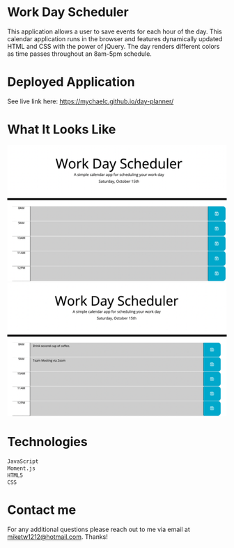 # Work Day Scheduler

This application allows a user to save events for each hour of the day. This calendar application runs in the browser and features dynamically updated HTML and CSS with the power of jQuery. The day renders different colors as time passes throughout an 8am-5pm schedule. 

# Deployed Application

See live link here: https://mychaelc.github.io/day-planner/

# What It Looks Like

![screenshot](./Screen%20Shot%202022-10-15%20at%204.28.14%20PM.png)
![screenshot](./Screen%20Shot%202022-10-15%20at%204.34.28%20PM.png)

# Technologies

    JavaScript
    Moment.js
    HTML5
    CSS


# Contact me

For any additional questions please reach out to me via email at miketw1212@hotmail.com. Thanks!